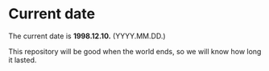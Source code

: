 # Current date

The current date is **1998.12.10.** (YYYY.MM.DD.)

This repository will be good when the world ends, so we will know how long it lasted.